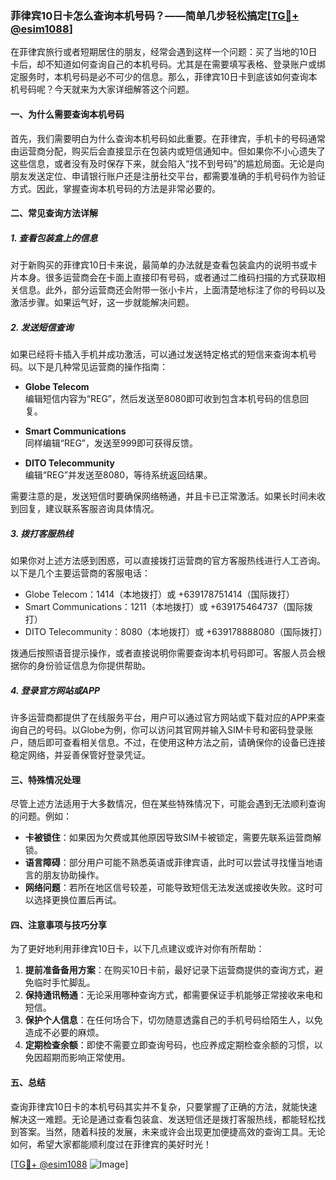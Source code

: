 ### 菲律宾10日卡怎么查询本机号码？——简单几步轻松搞定[[TG💪+ @esim1088](https://t.me/s/esim1088)]

在菲律宾旅行或者短期居住的朋友，经常会遇到这样一个问题：买了当地的10日卡后，却不知道如何查询自己的本机号码。尤其是在需要填写表格、登录账户或绑定服务时，本机号码是必不可少的信息。那么，菲律宾10日卡到底该如何查询本机号码呢？今天就来为大家详细解答这个问题。

#### **一、为什么需要查询本机号码**

首先，我们需要明白为什么查询本机号码如此重要。在菲律宾，手机卡的号码通常由运营商分配，购买后会直接显示在包装内或短信通知中。但如果你不小心遗失了这些信息，或者没有及时保存下来，就会陷入“找不到号码”的尴尬局面。无论是向朋友发送定位、申请银行账户还是注册社交平台，都需要准确的手机号码作为验证方式。因此，掌握查询本机号码的方法是非常必要的。

#### **二、常见查询方法详解**

##### **1. 查看包装盒上的信息**
对于新购买的菲律宾10日卡来说，最简单的办法就是查看包装盒内的说明书或卡片本身。很多运营商会在卡面上直接印有号码，或者通过二维码扫描的方式获取相关信息。此外，部分运营商还会附带一张小卡片，上面清楚地标注了你的号码以及激活步骤。如果运气好，这一步就能解决问题。

##### **2. 发送短信查询**
如果已经将卡插入手机并成功激活，可以通过发送特定格式的短信来查询本机号码。以下是几种常见运营商的操作指南：

- **Globe Telecom**  
  编辑短信内容为“REG”，然后发送至8080即可收到包含本机号码的信息回复。

- **Smart Communications**  
  同样编辑“REG”，发送至999即可获得反馈。

- **DITO Telecommunity**  
  编辑“REG”并发送至8080，等待系统返回结果。

需要注意的是，发送短信时要确保网络畅通，并且卡已正常激活。如果长时间未收到回复，建议联系客服咨询具体情况。

##### **3. 拨打客服热线**
如果你对上述方法感到困惑，可以直接拨打运营商的官方客服热线进行人工咨询。以下是几个主要运营商的客服电话：
- Globe Telecom：1414（本地拨打）或 +639178751414（国际拨打）
- Smart Communications：1211（本地拨打）或 +639175464737（国际拨打）
- DITO Telecommunity：8080（本地拨打）或 +639178888080（国际拨打）

拨通后按照语音提示操作，或者直接说明你需要查询本机号码即可。客服人员会根据你的身份验证信息为你提供帮助。

##### **4. 登录官方网站或APP**
许多运营商都提供了在线服务平台，用户可以通过官方网站或下载对应的APP来查询自己的号码。以Globe为例，你可以访问其官网并输入SIM卡号和密码登录账户，随后即可查看相关信息。不过，在使用这种方法之前，请确保你的设备已连接稳定网络，并妥善保管好登录凭证。

#### **三、特殊情况处理**

尽管上述方法适用于大多数情况，但在某些特殊情况下，可能会遇到无法顺利查询的问题。例如：
- **卡被锁住**：如果因为欠费或其他原因导致SIM卡被锁定，需要先联系运营商解锁。
- **语言障碍**：部分用户可能不熟悉英语或菲律宾语，此时可以尝试寻找懂当地语言的朋友协助操作。
- **网络问题**：若所在地区信号较差，可能导致短信无法发送或接收失败。这时可以选择更换位置后再试。

#### **四、注意事项与技巧分享**

为了更好地利用菲律宾10日卡，以下几点建议或许对你有所帮助：
1. **提前准备备用方案**：在购买10日卡前，最好记录下运营商提供的查询方式，避免临时手忙脚乱。
2. **保持通讯畅通**：无论采用哪种查询方式，都需要保证手机能够正常接收来电和短信。
3. **保护个人信息**：在任何场合下，切勿随意透露自己的手机号码给陌生人，以免造成不必要的麻烦。
4. **定期检查余额**：即使不需要立即查询号码，也应养成定期检查余额的习惯，以免因超期而影响正常使用。

#### **五、总结**

查询菲律宾10日卡的本机号码其实并不复杂，只要掌握了正确的方法，就能快速解决这一难题。无论是通过查看包装盒、发送短信还是拨打客服热线，都能轻松找到答案。当然，随着科技的发展，未来或许会出现更加便捷高效的查询工具。无论如何，希望大家都能顺利度过在菲律宾的美好时光！

[[TG💪+ @esim1088](https://t.me/s/esim1088) ![Image](https://i.postimg.cc/4NQfJmqS/Snipaste-2025-05-13-00-14-12.png)]